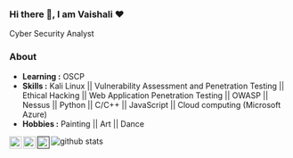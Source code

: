 ### Hi there 👋, I am Vaishali ❤ 
Cyber Security Analyst

### About

-  **Learning :** OSCP	
-  **Skills :** Kali Linux || Vulnerability Assessment and Penetration Testing || Ethical Hacking || Web Application Penetration Testing || OWASP || Nessus || Python || C/C++ || JavaScript || Cloud computing (Microsoft Azure)
-  **Hobbies :** Painting || Art || Dance

<a href="https://www.linkedin.com/in/vaishali-kumari-606351159/">
  <img align="left" alt="Linkedin" width="22px" src="https://cdn.jsdelivr.net/npm/simple-icons@v3/icons/linkedin.svg" />
</a>
<a href="https://www.instagram.com/vaishali9.98/">
  <img align="left" alt="Instagram" width="22px" src="https://cdn.jsdelivr.net/npm/simple-icons@v3/icons/instagram.svg" />
</a>
<a href="">
  <img align="left" alt="Facebook" width="22px" src="https://cdn.jsdelivr.net/npm/simple-icons@3.3.0/icons/facebook.svg" />
</a>

![github stats](https://github-readme-stats.vercel.app/api?username=vaishali1998&show_icons=true)
